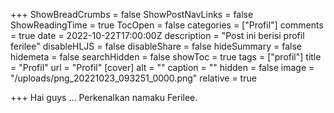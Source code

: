 +++
ShowBreadCrumbs = false
ShowPostNavLinks = false
ShowReadingTime = true
TocOpen = false
categories = ["Profil"]
comments = true
date = 2022-10-22T17:00:00Z
description = "Post ini berisi profil ferilee"
disableHLJS = false
disableShare = false
hideSummary = false
hidemeta = false
searchHidden = false
showToc = true
tags = ["profil"]
title = "Profil"
url = "Profil"
[cover]
alt = ""
caption = ""
hidden = false
image = "/uploads/png_20221023_093251_0000.png"
relative = true

+++
Hai guys ... Perkenalkan namaku Ferilee.